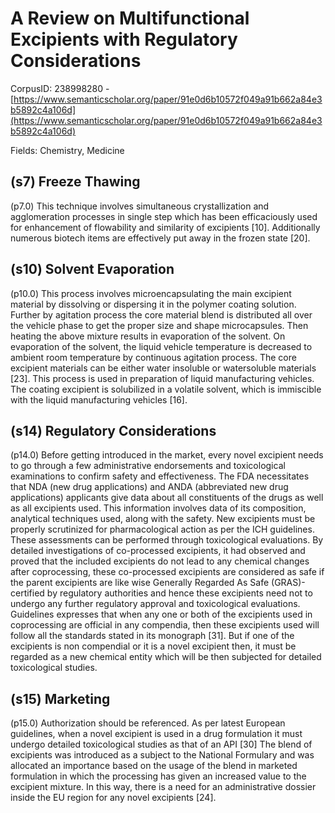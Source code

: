 # A Review on Multifunctional Excipients with Regulatory Considerations

CorpusID: 238998280 - [https://www.semanticscholar.org/paper/91e0d6b10572f049a91b662a84e3b5892c4a106d](https://www.semanticscholar.org/paper/91e0d6b10572f049a91b662a84e3b5892c4a106d)

Fields: Chemistry, Medicine

## (s7) Freeze Thawing
(p7.0) This technique involves simultaneous crystallization and agglomeration processes in single step which has been efficaciously used for enhancement of flowability and similarity of excipients [10]. Additionally numerous biotech items are effectively put away in the frozen state [20].
## (s10) Solvent Evaporation
(p10.0) This process involves microencapsulating the main excipient material by dissolving or dispersing it in the polymer coating solution. Further by agitation process the core material blend is distributed all over the vehicle phase to get the proper size and shape microcapsules. Then heating the above mixture results in evaporation of the solvent. On evaporation of the solvent, the liquid vehicle temperature is decreased to ambient room temperature by continuous agitation process. The core excipient materials can be either water insoluble or watersoluble materials [23]. This process is used in preparation of liquid manufacturing vehicles. The coating excipient is solubilized in a volatile solvent, which is immiscible with the liquid manufacturing vehicles [16].
## (s14) Regulatory Considerations
(p14.0) Before getting introduced in the market, every novel excipient needs to go through a few administrative endorsements and toxicological examinations to confirm safety and effectiveness. The FDA necessitates that NDA (new drug applications) and ANDA (abbreviated new drug applications) applicants give data about all constituents of the drugs as well as all excipients used. This information involves data of its composition, analytical techniques used, along with the safety. New excipients must be properly scrutinized for pharmacological action as per the ICH guidelines. These assessments can be performed through toxicological evaluations. By detailed investigations of co-processed excipients, it had observed and proved that the included excipients do not lead to any chemical changes after coprocessing, these co-processed excipients are considered as safe if the parent excipients are like wise Generally Regarded As Safe (GRAS)-certified by regulatory authorities and hence these excipients need not to undergo any further regulatory approval and toxicological evaluations. Guidelines expresses that when any one or both of the excipients used in coprocessing are official in any compendia, then these excipients used will follow all the standards stated in its monograph [31]. But if one of the excipients is non compendial or it is a novel excipient then, it must be regarded as a new chemical entity which will be then subjected for detailed toxicological studies.
## (s15) Marketing
(p15.0) Authorization should be referenced.  As per latest European guidelines, when a novel excipient is used in a drug formulation it must undergo detailed toxicological studies as that of an API [30] The blend of excipients was introduced as a subject to the National Formulary and was allocated an importance based on the usage of the blend in marketed formulation in which the processing has given an increased value to the excipient mixture. In this way, there is a need for an administrative dossier inside the EU region for any novel excipients [24].
